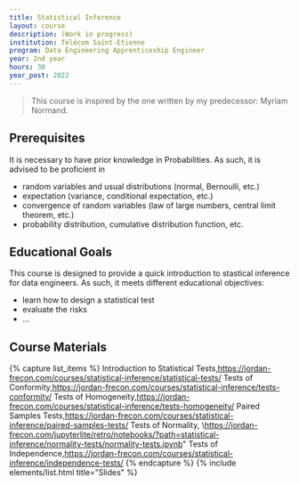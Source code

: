```yaml
---
title: Statistical Inference
layout: course
description: (Work in progress)
institution: Télécom Saint-Etienne
program: Data Engineering Apprenticeship Engineer
year: 2nd year
hours: 30
year_post: 2022
---
```



> This course is inspired by the one written by my predecessor: Myriam Normand.

## <i class="fas fa-exclamation-triangle"></i> Prerequisites

It is necessary to have prior knowledge in Probabilities. As such, it is advised to be proficient in
- random variables and usual distributions (normal, Bernoulli, etc.)
- expectation (variance, conditional expectation, etc.)
- convergence of random variables (law of large numbers, central limit theorem, etc.)
- probability distribution, cumulative distribution function, etc.

## <i class="fas fa-bookmark"></i> Educational Goals

This course is designed to provide a quick introduction to stastical inference for data engineers. As such, it meets different educational objectives:
- learn how to design a statistical test
- evaluate the risks
- ...


## <i class="fas fa-file-download"></i> Course Materials

{% capture list_items %}
Introduction to Statistical Tests,https://jordan-frecon.com/courses/statistical-inference/statistical-tests/
Tests of Conformity,https://jordan-frecon.com/courses/statistical-inference/tests-conformity/
Tests of Homogeneity,https://jordan-frecon.com/courses/statistical-inference/tests-homogeneity/
Paired Samples Tests,https://jordan-frecon.com/courses/statistical-inference/paired-samples-tests/
Tests of Normality, \https://jordan-frecon.com/jupyterlite/retro/notebooks/?path=statistical-inference/normality-tests/normality-tests.ipynb"
Tests of Independence,https://jordan-frecon.com/courses/statistical-inference/independence-tests/ 
{% endcapture %}
{% include elements/list.html title="Slides" %}



